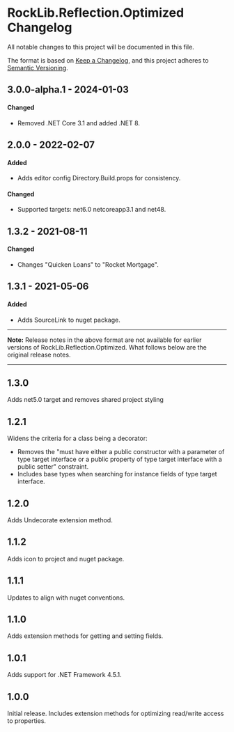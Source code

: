# RockLib.Reflection.Optimized Changelog

All notable changes to this project will be documented in this file.

The format is based on [Keep a Changelog](https://keepachangelog.com/en/1.0.0/),
and this project adheres to [Semantic Versioning](https://semver.org/spec/v2.0.0.html).

## 3.0.0-alpha.1 - 2024-01-03

#### Changed

- Removed .NET Core 3.1 and added .NET 8.

## 2.0.0 - 2022-02-07

#### Added

- Adds editor config Directory.Build.props for consistency.

#### Changed

- Supported targets: net6.0 netcoreapp3.1 and net48.

## 1.3.2 - 2021-08-11

#### Changed

- Changes "Quicken Loans" to "Rocket Mortgage".

## 1.3.1 - 2021-05-06

#### Added

- Adds SourceLink to nuget package.

----

**Note:** Release notes in the above format are not available for earlier versions of
RockLib.Reflection.Optimized. What follows below are the original release notes.

----

## 1.3.0

Adds net5.0 target and removes shared project styling

## 1.2.1

Widens the criteria for a class being a decorator:

- Removes the "must have either a public constructor with a parameter of type target interface or a public property of type target interface with a public setter" constraint.
- Includes base types when searching for instance fields of type target interface.

## 1.2.0

Adds Undecorate extension method.

## 1.1.2

Adds icon to project and nuget package.

## 1.1.1

Updates to align with nuget conventions.

## 1.1.0

Adds extension methods for getting and setting fields.

## 1.0.1

Adds support for .NET Framework 4.5.1.

## 1.0.0

Initial release. Includes extension methods for optimizing read/write
access to properties.

